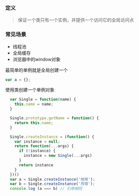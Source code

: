 ### 定义
> 保证一个类只有一个实例，并提供一个访问它的全局访问点

### 常见场景
- 线程池
- 全局缓存
- 浏览器中的window对象

最简单的单例就是全局创建一个
```js
var a = {};
```

使用类创建一个单例对象
```js
  var Single = function(name) {
    this.name = name;
  }

  Single.prototype.getName = function() {
    return this.name;
  }

  Single.createInstance = (function() {
    var instance = null;
    return function(...args) {
      if (!instance) {
        instance = new Single(...args)
      }
      return instance
    }
  })()
  var a = Single.createInstance('地球');
  var b = Single.createInstance('月球');
  console.log (a === b) // 引用相同
```